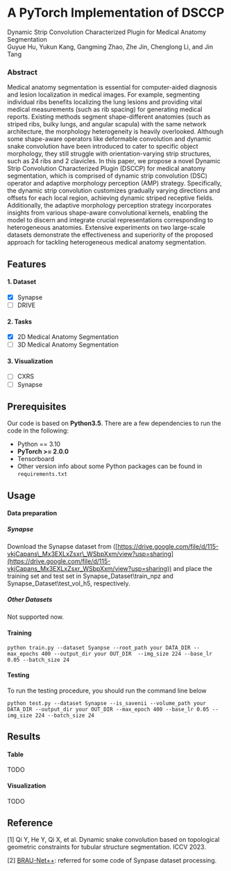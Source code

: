 # A PyTorch Implementation of DSCCP

Dynamic Strip Convolution Characterized Plugin for Medical Anatomy Segmentation                        
Guyue Hu, Yukun Kang, Gangming Zhao, Zhe Jin, Chenglong Li, and Jin Tang

### **Abstract**

Medical anatomy segmentation is essential for computer-aided diagnosis and lesion localization in medical images. For example, segmenting individual ribs benefits localizing the lung lesions and providing vital medical measurements (such as rib spacing) for generating medical reports. Existing methods segment shape-different anatomies (such as striped ribs, bulky lungs, and angular scapula) with the same network architecture, the morphology heterogeneity is heavily overlooked. Although some shape-aware operators like deformable convolution and dynamic snake convolution have been introduced to cater to specific object morphology, they still struggle with orientation-varying strip structures, such as 24 ribs and 2 clavicles. In this paper, we propose a novel Dynamic Strip Convolution Characterized Plugin (DSCCP) for medical anatomy segmentation, which is comprised of dynamic strip convolution (DSC) operator and adaptive morphology perception (AMP) strategy. Specifically, the dynamic strip convolution customizes gradually varying directions and offsets for each local region, achieving dynamic striped receptive fields. Additionally, the adaptive morphology perception strategy incorporates insights from various shape-aware convolutional kernels, enabling the model to discern and integrate crucial representations corresponding to heterogeneous anatomies. Extensive experiments on two large-scale datasets demonstrate the effectiveness and superiority of the proposed approach for tackling heterogeneous medical anatomy segmentation.

## Features

#### 1. Dataset

- [X]  Synapse
- [ ]  DRIVE

#### 2. Tasks

- [X]  2D Medical Anatomy Segmentation
- [ ]  3D Medical Anatomy Segmentation

#### 3. Visualization

* [ ]  CXRS
* [ ]  Synapse

## Prerequisites

Our code is based on **Python3.5**. There are a few dependencies to run the code in the following:

- Python == 3.10
- **PyTorch >= 2.0.0**
- Tensorboard
- Other version info about some Python packages can be found in `requirements.txt`

## Usage

#### Data preparation

##### Synapse

Download the Synapse dataset from ([https://drive.google.com/file/d/115-vkjCapans\_Mx3EXLxZsxr\_WSbpXxm/view?usp=sharing](https://drive.google.com/file/d/115-vkjCapans_Mx3EXLxZsxr_WSbpXxm/view?usp=sharing)) and place the training set and test set in Synapse_Dataset\train_npz and Synapse_Dataset\test_vol_h5, respectively.

##### Other Datasets

Not supported now.

#### Training

```To
python train.py --dataset Syanpse --root_path your DATA_DIR --max_epochs 400 --output_dir your OUT_DIR  --img_size 224 --base_lr 0.05 --batch_size 24
```

#### Testing

To run the testing procedure, you should run the command line below

```commandline
python test.py --dataset Synapse --is_savenii --volume_path your DATA_DIR --output_dir your OUT_DIR --max_epoch 400 --base_lr 0.05 --img_size 224 --batch_size 24
```

## Results

#### Table

TODO

#### Visualization

TODO

## Reference

[1] Qi Y, He Y, Qi X, et al. Dynamic snake convolution based on topological geometric constraints for tubular structure segmentation. ICCV 2023.

[2] [BRAU-Net++](https://github.com/Caipengzhou/BRAU-Netplusplus): referred for some code of Synpase dataset processing.
